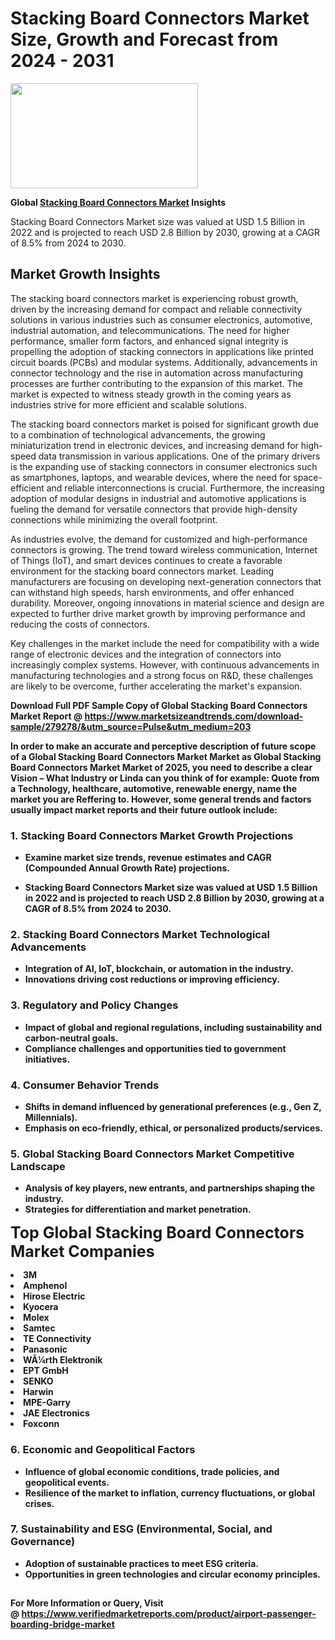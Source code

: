 <H1>Stacking Board Connectors Market Size, Growth and Forecast from 2024 - 2031</H1><img class="aligncenter size-medium wp-image-584254" src="https://thirdeyenews.in/wp-content/uploads/2024/09/Global-Market-Research-300x168.jpeg" alt="" width="300" height="168" /><p><strong>Global&nbsp;<a href="https://www.marketsizeandtrends.com/download-sample/279278/&amp;utm_source=Pulse&amp;utm_medium=203">Stacking Board Connectors Market</a> Insights</strong></p><p>Stacking Board Connectors Market size was valued at USD 1.5 Billion in 2022 and is projected to reach USD 2.8 Billion by 2030, growing at a CAGR of 8.5% from 2024 to 2030.</p><p><h2>Market Growth Insights</h2> <p>The stacking board connectors market is experiencing robust growth, driven by the increasing demand for compact and reliable connectivity solutions in various industries such as consumer electronics, automotive, industrial automation, and telecommunications. The need for higher performance, smaller form factors, and enhanced signal integrity is propelling the adoption of stacking connectors in applications like printed circuit boards (PCBs) and modular systems. Additionally, advancements in connector technology and the rise in automation across manufacturing processes are further contributing to the expansion of this market. The market is expected to witness steady growth in the coming years as industries strive for more efficient and scalable solutions.</p> <p><strong></strong></p> <p>The stacking board connectors market is poised for significant growth due to a combination of technological advancements, the growing miniaturization trend in electronic devices, and increasing demand for high-speed data transmission in various applications. One of the primary drivers is the expanding use of stacking connectors in consumer electronics such as smartphones, laptops, and wearable devices, where the need for space-efficient and reliable interconnections is crucial. Furthermore, the increasing adoption of modular designs in industrial and automotive applications is fueling the demand for versatile connectors that provide high-density connections while minimizing the overall footprint.</p> <p>As industries evolve, the demand for customized and high-performance connectors is growing. The trend toward wireless communication, Internet of Things (IoT), and smart devices continues to create a favorable environment for the stacking board connectors market. Leading manufacturers are focusing on developing next-generation connectors that can withstand high speeds, harsh environments, and offer enhanced durability. Moreover, ongoing innovations in material science and design are expected to further drive market growth by improving performance and reducing the costs of connectors.</p> <p>Key challenges in the market include the need for compatibility with a wide range of electronic devices and the integration of connectors into increasingly complex systems. However, with continuous advancements in manufacturing technologies and a strong focus on R&D, these challenges are likely to be overcome, further accelerating the market's expansion.</p> <p><strong></p><p><span class=""><strong>Download Full PDF Sample Copy of Global Stacking Board Connectors Market Report</strong> @ <a href="https://www.marketsizeandtrends.com/download-sample/279278/&amp;utm_source=Pulse&amp;utm_medium=203" target="_blank">https://www.marketsizeandtrends.com/download-sample/279278/&amp;utm_source=Pulse&amp;utm_medium=203</a></span></p><p>In order to make an accurate and perceptive description of future scope of a Global&nbsp;Stacking Board Connectors Market Market as Global&nbsp;Stacking Board Connectors Market Market of 2025, you need to describe a clear Vision &ndash; What Industry or Linda can you think of for example: Quote from a Technology, healthcare, automotive, renewable energy, name the market you are Reffering to. However, some general trends and factors usually impact market reports and their future outlook include:</p><h3>1.&nbsp;<strong>Stacking Board Connectors Market Growth Projections</strong></h3><ul><li>Examine market size trends, revenue estimates and CAGR (Compounded Annual Growth Rate) projections.</li><li><p>Stacking Board Connectors Market size was valued at USD 1.5 Billion in 2022 and is projected to reach USD 2.8 Billion by 2030, growing at a CAGR of 8.5% from 2024 to 2030.</p></li></ul><h3>2.&nbsp;<strong>Stacking Board Connectors Market Technological Advancements</strong></h3><ul><li>Integration of AI, IoT, blockchain, or automation in the industry.</li><li>Innovations driving cost reductions or improving efficiency.</li></ul><h3>3.&nbsp;<strong>Regulatory and Policy Changes</strong></h3><ul><li>Impact of global and regional regulations, including sustainability and carbon-neutral goals.</li><li>Compliance challenges and opportunities tied to government initiatives.</li></ul><h3>4.&nbsp;<strong>Consumer Behavior Trends</strong></h3><ul><li>Shifts in demand influenced by generational preferences (e.g., Gen Z, Millennials).</li><li>Emphasis on eco-friendly, ethical, or personalized products/services.</li></ul><h3>5.&nbsp;<strong>Global Stacking Board Connectors Market Competitive Landscape</strong></h3><ul><li>Analysis of key players, new entrants, and partnerships shaping the industry.</li><li>Strategies for differentiation and market penetration.</li></ul><p data-pm-slice="1 1 []"><span style="color: inherit; font-family: inherit; font-size: 25px;">Top Global Stacking Board Connectors Market Companies</span></p><div class="" data-test-id=""><p><li>3M</li><li> Amphenol</li><li> Hirose Electric</li><li> Kyocera</li><li> Molex</li><li> Samtec</li><li> TE Connectivity</li><li> Panasonic</li><li> WÃ¼rth Elektronik</li><li> EPT GmbH</li><li> SENKO</li><li> Harwin</li><li> MPE-Garry</li><li> JAE Electronics</li><li> Foxconn</li></p></div><h3>6.&nbsp;<strong>Economic and Geopolitical Factors</strong></h3><ul><li>Influence of global economic conditions, trade policies, and geopolitical events.</li><li>Resilience of the market to inflation, currency fluctuations, or global crises.</li></ul><h3>7.&nbsp;<strong>Sustainability and ESG (Environmental, Social, and Governance)</strong></h3><ul><li>Adoption of sustainable practices to meet ESG criteria.</li><li>Opportunities in green technologies and circular economy principles.</li></ul><h2><strong style="font-size: 14px;">For More Information or Query, Visit @&nbsp;</strong><a style="background-color: #ffffff; font-size: 14px;" href="https://www.marketsizeandtrends.com/report/stacking-board-connectors-market/" target="_blank">https://www.verifiedmarketreports.com/product/airport-passenger-boarding-bridge-market</a></h2>
